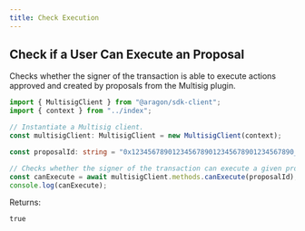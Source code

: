 ```yaml
---
title: Check Execution
---
```


## Check if a User Can Execute an Proposal

Checks whether the signer of the transaction is able to execute actions approved and created by proposals from the Multisig plugin.

```ts
import { MultisigClient } from "@aragon/sdk-client";
import { context } from "../index";

// Instantiate a Multisig client.
const multisigClient: MultisigClient = new MultisigClient(context);

const proposalId: string = "0x1234567890123456789012345678901234567890_0x0";

// Checks whether the signer of the transaction can execute a given proposal.
const canExecute = await multisigClient.methods.canExecute(proposalId);
console.log(canExecute);
```


Returns:

```
true
```